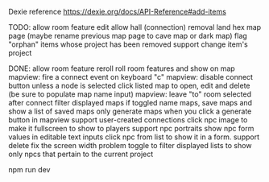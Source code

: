 
Dexie reference
https://dexie.org/docs/API-Reference#add-items



TODO:
allow room feature edit
allow hall (connection) removal
land hex map page (maybe rename previous map page to cave map or dark map)
flag "orphan" items whose project has been removed
support change item's project

DONE:
allow room feature reroll
roll room features and show on map
mapview: fire a connect event on keyboard "c"
mapview: disable connect button unless a node is selected
click listed map to open, edit and delete (be sure to populate map name input)
mapview: leave "to" room selected after connect
filter displayed maps if toggled
name maps, save maps and show a list of saved maps
only generate maps when you click a generate button
in mapview support user-created connections
click npc image to make it fullscreen to show to players
support npc portraits
show npc form values in editable text inputs
click npc from list to show it in a form. support delete
fix the screen width problem
toggle to filter displayed lists to show only npcs that pertain to the current project




npm run dev

